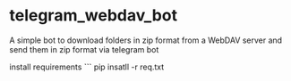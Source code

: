 # telegram_webdav_bot

A simple bot to download folders in zip format from a WebDAV server and send them in zip format via telegram bot

install requirements
    ```
pip insatll -r req.txt

```
    
